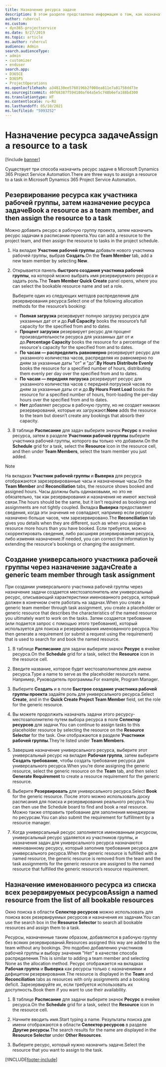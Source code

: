 ```yaml
---
title: Назначение ресурса задаче
description: В этом разделе представлена информация о том, как назначать ресурсы задачам.
author: ruhercul
ms.custom:
- dyn365-projectservice
ms.date: 9/27/2019
ms.topic: article
ms.author: ruhercul
audience: Admin
search.audienceType:
- admin
- customizer
- enduser
search.app:
- D365CE
- D365PS
- ProjectOperations
ms.openlocfilehash: a348130ee5760196b2f008ea811e7a81758dd73e
ms.sourcegitcommit: 40f68387f594180af64a5e5c748b6efa188bd300
ms.translationtype: HT
ms.contentlocale: ru-RU
ms.lasthandoff: 05/10/2021
ms.locfileid: "5993252"
---
```

# <a name="assign-a-resource-to-a-task"></a><span data-ttu-id="793d3-103">Назначение ресурса задаче</span><span class="sxs-lookup"><span data-stu-id="793d3-103">Assign a resource to a task</span></span>

[!include [banner](../includes/psa-now-project-operations.md)]

<span data-ttu-id="793d3-104">Существует три способа назначить ресурс задаче в Microsoft Dynamics 365 Project Service Automation.</span><span class="sxs-lookup"><span data-stu-id="793d3-104">There are three ways to assign a resource to a task in Microsoft Dynamics 365 Project Service Automation.</span></span>

## <a name="book-a-resource-as-a-team-member-and-then-assign-the-resource-to-a-task"></a><span data-ttu-id="793d3-105">Резервирование ресурса как участника рабочей группы, затем назначение ресурса задаче</span><span class="sxs-lookup"><span data-stu-id="793d3-105">Book a resource as a team member, and then assign the resource to a task</span></span>

<span data-ttu-id="793d3-106">Можно добавить ресурс в рабочую группу проекта, затем назначить ресурс задачам в расписании проекта.</span><span class="sxs-lookup"><span data-stu-id="793d3-106">You can add a resource to the project team, and then assign the resource to tasks in the project schedule.</span></span>

1. <span data-ttu-id="793d3-107">На вкладке **Участник рабочей группы** добавьте нового участника рабочей группы, выбрав **Создать**.</span><span class="sxs-lookup"><span data-stu-id="793d3-107">On the **Team Member** tab, add a new team member by selecting **New**.</span></span> 

2. <span data-ttu-id="793d3-108">Открывается панель **быстрого создания участника рабочей группы**, на которой можно выбрать имя резервируемого ресурса и задать роль.</span><span class="sxs-lookup"><span data-stu-id="793d3-108">The **Team Member Quick Create** panel opens, where you can select the bookable resource name and set a role.</span></span> 

    <span data-ttu-id="793d3-109">Выберите один из следующих методов распределения для резервирования ресурса:</span><span class="sxs-lookup"><span data-stu-id="793d3-109">Select one of the following allocation methods for the resource’s booking:</span></span>

    - <span data-ttu-id="793d3-110">**Полная загрузка** резервирует полную загрузку ресурса для указанных дат от и до.</span><span class="sxs-lookup"><span data-stu-id="793d3-110">**Full Capacity** books the resource’s full capacity for the specified from and to dates.</span></span>
    - <span data-ttu-id="793d3-111">**Процент загрузки** резервирует ресурс для процент производительности ресурса для указанных дат от и до.</span><span class="sxs-lookup"><span data-stu-id="793d3-111">**Percentage Capacity** books the resource for a percentage of the resource's capacity for the specified from and to dates.</span></span>
    - <span data-ttu-id="793d3-112">**По часам — распределить равномерно** резервирует ресурс для указанного количества часов, распределяя их равномерно по дням за указанные даты "от" и "до".</span><span class="sxs-lookup"><span data-stu-id="793d3-112">**By Hours Distribute Evenly** books the resource for a specified number of hours, distributing them evenly per day over the specified from and to dates.</span></span>
    - <span data-ttu-id="793d3-113">**По часам — передняя погрузка** резервирует ресурс для указанного количества часов с передней погрузкой часов по дням за указанные даты от и до.</span><span class="sxs-lookup"><span data-stu-id="793d3-113">**By Hours Front Load** books the resource for a specified number of hours, front-loading the per-day hours over the specified from and to dates.</span></span>
    - <span data-ttu-id="793d3-114">**Нет** добавляет ресурсы в рабочую группу, но не создает никаких резервирований, которые их загружают.</span><span class="sxs-lookup"><span data-stu-id="793d3-114">**None** adds the resource to the team but doesn’t create any bookings that absorb their capacity.</span></span>

3. <span data-ttu-id="793d3-115">В таблице **Расписание** для задач выберите значок **Ресурс** в ячейке ресурса, затем в разделе **Участники рабочей группы** выберите участника рабочей группы, которого вы только что добавили.</span><span class="sxs-lookup"><span data-stu-id="793d3-115">On the **Schedule** grid for a task, select the **Resource** icon in the resource cell, and then under **Team Members**, select the team member you just added.</span></span> 

> [!NOTE]
> <span data-ttu-id="793d3-116">На вкладках **Участник рабочей группы** и **Выверка** для ресурса отображаются зарезервированные часы и назначенные часы.</span><span class="sxs-lookup"><span data-stu-id="793d3-116">On the **Team Member** and **Reconciliation** tabs, the resource shows booked and assigned hours.</span></span> <span data-ttu-id="793d3-117">Часы должны быть одинаковыми, но это не обязательно, так как резервирования и назначения не имеют жесткой связи.</span><span class="sxs-lookup"><span data-stu-id="793d3-117">The hours should be the same, but it isn't required as bookings and assignments are not tightly coupled.</span></span> <span data-ttu-id="793d3-118">Вкладка **Выверка** предоставляет сведения, когда эти значения не совпадают, например если ресурсу назначено больше часов, чем зарезервировано.</span><span class="sxs-lookup"><span data-stu-id="793d3-118">The **Reconciliation** tab gives you details when they are different, such as when you assign a resource more hours than you have booked.</span></span> <span data-ttu-id="793d3-119">Если требуется, можно скорректировать сведения, либо расширяя резервирования ресурса, либо изменяя назначение.</span><span class="sxs-lookup"><span data-stu-id="793d3-119">If needed, you can correct the information by extending the resource's bookings or changing the assignment.</span></span>

## <a name="create-a-generic-team-member-through-task-assignment"></a><span data-ttu-id="793d3-120">Создание универсального участника рабочей группы через назначение задач</span><span class="sxs-lookup"><span data-stu-id="793d3-120">Create a generic team member through task assignment</span></span>

<span data-ttu-id="793d3-121">При создании универсального участника рабочей группы через назначение задачи создается местозаполнитель или универсальный ресурс, описывающий характеристики именованного ресурса, который должен в конечном счете работать на задачах.</span><span class="sxs-lookup"><span data-stu-id="793d3-121">When you create a generic team member through task assignment, you create a placeholder or generic resource that describes the characteristics of the named resource you ultimately want to work on the tasks.</span></span> <span data-ttu-id="793d3-122">Затем создается требование (или подается запрос с помощью этого требования), который используется для поиска и резервирования именованного ресурса.</span><span class="sxs-lookup"><span data-stu-id="793d3-122">You then generate a requirement (or submit a request using the requirement) that is used to search for and book the named resource.</span></span>

1. <span data-ttu-id="793d3-123">В таблице **Расписание** для задачи выберите значок **Ресурс** в ячейке ресурса.</span><span class="sxs-lookup"><span data-stu-id="793d3-123">On the **Schedule** grid for a task, select the **Resource** icon in the resource cell.</span></span>

2. <span data-ttu-id="793d3-124">Введите название, которое будет местозаполнителем для имени ресурса.</span><span class="sxs-lookup"><span data-stu-id="793d3-124">Type a name to serve as the placeholder resource’s name.</span></span> <span data-ttu-id="793d3-125">Например, Руководитель программы.</span><span class="sxs-lookup"><span data-stu-id="793d3-125">For example, Program Manager.</span></span>

3. <span data-ttu-id="793d3-126">Выберите **Создать** и в поле **Быстрое создание участника рабочей группы проекта** задайте роль для универсального ресурса.</span><span class="sxs-lookup"><span data-stu-id="793d3-126">Select **Create**, and in the **Quick Create Project Team Member** field, set the role for the generic resource.</span></span>

4. <span data-ttu-id="793d3-127">Вы можете продолжить назначать задачи этого ресурсу-местозаполнителю путем выбора ресурса в поле **Селектор ресурсов** для задачи.</span><span class="sxs-lookup"><span data-stu-id="793d3-127">You can continue to assign tasks to this placeholder resource by selecting the resource on the **Resource Selector** for the task.</span></span> <span data-ttu-id="793d3-128">Они отображаются в разделе **Участники рабочей группы**.</span><span class="sxs-lookup"><span data-stu-id="793d3-128">They’re listed under **Team Members**.</span></span>

5. <span data-ttu-id="793d3-129">Завершив назначение универсального ресурса, выберите этот универсальный ресурс на вкладке **Рабочая группа**, затем выберите **Создать требование**, чтобы создать требование ресурса для универсального ресурса.</span><span class="sxs-lookup"><span data-stu-id="793d3-129">When you’re done assigning the generic resource, select the generic resource on the **Team** tab, and then select **Generate Requirement** to create a resource requirement for the generic resource.</span></span>

6. <span data-ttu-id="793d3-130">Выберите **Резервировать** для универсального ресурса.</span><span class="sxs-lookup"><span data-stu-id="793d3-130">Select **Book** for the generic resource.</span></span> <span data-ttu-id="793d3-131">После этого можно использовать доску расписания для поиска и резервирования реального ресурса.</span><span class="sxs-lookup"><span data-stu-id="793d3-131">You can then use the Schedule board to find and book a real resource.</span></span> <span data-ttu-id="793d3-132">Можно также отправить требование для заполнения менеджером по ресурсам.</span><span class="sxs-lookup"><span data-stu-id="793d3-132">You can also submit the requirement for fulfillment by a resource manager.</span></span>

7. <span data-ttu-id="793d3-133">Когда универсальный ресурс заполняется именованным ресурсом, универсальный ресурс удаляется из участников группы, и назначения задач для универсального ресурса назначаются именованному ресурсу, который заполнив требования ресурса для универсального ресурса.</span><span class="sxs-lookup"><span data-stu-id="793d3-133">When the generic resource is fulfilled with a named resource, the generic resource is removed from the team and the task assignments for the generic resource are assigned to the named resource that fulfilled the generic resource’s resource requirement.</span></span>

## <a name="assign-a-named-resource-from-the-list-of-all-bookable-resources"></a><span data-ttu-id="793d3-134">Назначение именованного ресурса из списка всех резервируемых ресурсов</span><span class="sxs-lookup"><span data-stu-id="793d3-134">Assign a named resource from the list of all bookable resources</span></span>

<span data-ttu-id="793d3-135">Окно поиска в области **Селектор ресурсов** можно использовать для поиска всех резервируемых ресурсов и назначения их задачам.</span><span class="sxs-lookup"><span data-stu-id="793d3-135">You can use the search box in the **Resource Selector** to search all bookable resources and assign them to a task.</span></span>

<span data-ttu-id="793d3-136">Ресурсы, назначенные таким образом, добавляются в рабочую группу без всяких резервирований.</span><span class="sxs-lookup"><span data-stu-id="793d3-136">Resources assigned this way are added to the team without any bookings.</span></span> <span data-ttu-id="793d3-137">Это подобно добавлению участников рабочей группы и выбору значения "Нет" в качестве способа распределения.</span><span class="sxs-lookup"><span data-stu-id="793d3-137">This is similar to adding a team member and selecting None as the allocation method.</span></span> <span data-ttu-id="793d3-138">Ресурс отображается на вкладках **Рабочая группа** и **Выверка** как ресурсы только с назначениями и дефицитом резервирования.</span><span class="sxs-lookup"><span data-stu-id="793d3-138">The resource is displayed in the **Team** and **Reconciliation** tabs as resources with only assignments and a booking deficit.</span></span> <span data-ttu-id="793d3-139">Зарезервируйте их, если требуется использовать их доступность.</span><span class="sxs-lookup"><span data-stu-id="793d3-139">Book them if you want to use their availability.</span></span>

1. <span data-ttu-id="793d3-140">В таблице **Расписание** для задачи выберите значок **Ресурс** в ячейке ресурса.</span><span class="sxs-lookup"><span data-stu-id="793d3-140">On the **Schedule** grid for a task, select the **Resource** icon in the resource cell.</span></span>

2. <span data-ttu-id="793d3-141">Начните вводить имя.</span><span class="sxs-lookup"><span data-stu-id="793d3-141">Start typing a name.</span></span> <span data-ttu-id="793d3-142">Результаты поиска для имени отображаются в области **Селектор ресурсов** в разделе **Другие ресурсы**.</span><span class="sxs-lookup"><span data-stu-id="793d3-142">The search results for the name are displayed in the **Resource Selector** under **Other Resources**.</span></span>

3. <span data-ttu-id="793d3-143">Выберите ресурс, который нужно назначить задаче.</span><span class="sxs-lookup"><span data-stu-id="793d3-143">Select the resource that you want to assign to the task.</span></span>



[!INCLUDE[footer-include](../includes/footer-banner.md)]